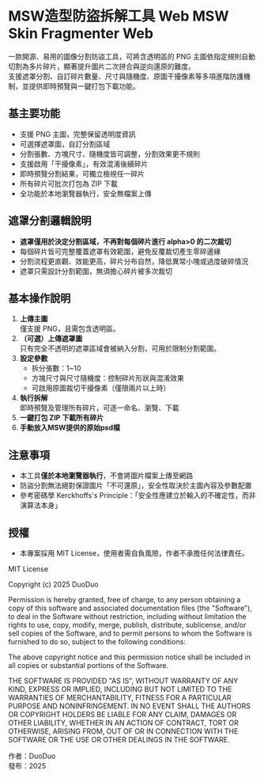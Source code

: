 # MSW造型防盜拆解工具 Web MSW Skin Fragmenter Web
一款開源、易用的圖像分割防盜工具，可將含透明區的 PNG 主圖依指定規則自動切割為多片碎片，顯著提升圖片二次拼合與逆向還原的難度。  
支援遮罩分割、自訂碎片數量、尺寸與隨機度、原圖干擾像素等多項進階防護機制，並提供即時預覽與一鍵打包下載功能。


## 基主要功能
- 支援 PNG 主圖，完整保留透明度資訊
- 可選擇遮罩圖，自訂分割區域
- 分割張數、方塊尺寸、隨機度皆可調整，分割效果更不規則
- 支援啟用「干擾像素」，有效混淆後續碎片
- 即時預覽分割結果，可獨立檢視任一碎片
- 所有碎片可批次打包為 ZIP 下載
- 全功能於本地瀏覽器執行，安全無檔案上傳


## 遮罩分割邏輯說明
- **遮罩僅用於決定分割區域，不再對每個碎片進行 alpha>0 的二次裁切**
- 每個碎片皆可完整覆蓋遮罩有效範圍，避免反覆裁切產生零碎邊緣
- 分割流程更直觀、效能更高，碎片分布自然，降低異常小塊或過度破碎情況
- 遮罩只需設計分割範圍，無須擔心碎片被多次裁切


## 基本操作說明
1. **上傳主圖**  
   僅支援 PNG，且需包含透明區。
2. **（可選）上傳遮罩圖**  
   只有完全不透明的遮罩區域會被納入分割，可用於限制分割範圍。
3. **設定參數**  
   - 拆分張數：1~10
   - 方塊尺寸與尺寸隨機度：控制碎片形狀與混淆效果
   - 可啟用原圖裁切干擾像素（僅限兩片以上時）
4. **執行拆解**  
   即時預覽及管理所有碎片，可逐一命名、瀏覽、下載
5. **一鍵打包 ZIP 下載所有碎片**
6. **手動放入MSW提供的原始psd檔**


## 注意事項
- 本工具**僅於本地瀏覽器執行**，不會將圖片檔案上傳至網路
- 防盜分割無法絕對保證圖片「不可還原」，安全性取決於主圖內容及參數配置
- 參考密碼學 Kerckhoffs's Principle：「安全性應建立於輸入的不確定性，而非演算法本身」

## 授權
- 本專案採用 MIT License，使用者需自負風險，作者不承擔任何法律責任。
  
MIT License

Copyright (c) 2025 DuoDuo

Permission is hereby granted, free of charge, to any person obtaining a copy
of this software and associated documentation files (the "Software"), to deal
in the Software without restriction, including without limitation the rights
to use, copy, modify, merge, publish, distribute, sublicense, and/or sell
copies of the Software, and to permit persons to whom the Software is
furnished to do so, subject to the following conditions:

The above copyright notice and this permission notice shall be included in all
copies or substantial portions of the Software.

THE SOFTWARE IS PROVIDED "AS IS", WITHOUT WARRANTY OF ANY KIND, EXPRESS OR
IMPLIED, INCLUDING BUT NOT LIMITED TO THE WARRANTIES OF MERCHANTABILITY,
FITNESS FOR A PARTICULAR PURPOSE AND NONINFRINGEMENT. IN NO EVENT SHALL THE
AUTHORS OR COPYRIGHT HOLDERS BE LIABLE FOR ANY CLAIM, DAMAGES OR OTHER
LIABILITY, WHETHER IN AN ACTION OF CONTRACT, TORT OR OTHERWISE, ARISING FROM,
OUT OF OR IN CONNECTION WITH THE SOFTWARE OR THE USE OR OTHER DEALINGS IN THE
SOFTWARE.

作者：DuoDuo  
發布：2025
